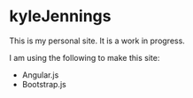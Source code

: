 # kyleJennings

This is my personal site.  It is a work in progress.

I am using the following to make this site:

* Angular.js
* Bootstrap.js
